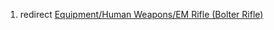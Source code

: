 1.  redirect [Equipment/Human Weapons/EM Rifle (Bolter
    Rifle)](Equipment/Human_Weapons/EM_Rifle_(Bolter_Rifle) "wikilink")